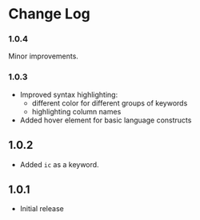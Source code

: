 # Change Log

### 1.0.4

Minor improvements.

### 1.0.3

- Improved syntax highlighting:
  - different color for different groups of keywords
  - highlighting column names
- Added hover element for basic language constructs

## 1.0.2

- Added `ic` as a keyword.

## 1.0.1

- Initial release
